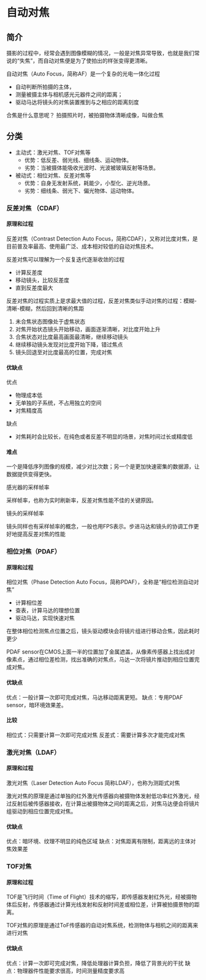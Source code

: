# 自动对焦

## 简介

摄影的过程中，经常会遇到图像模糊的情况，一般是对焦异常导致，也就是我们常说的“失焦”，而自动对焦便是为了使拍出的样张变得更清晰。



自动对焦（Auto Focus，简称AF）是一个复杂的光电一体化过程
*  自动判断所拍摄的主体，
*  测量被摄主体与相机感光元器件之间的距离；
*  驱动马达将镜头的对焦装置推到与之相应的距离刻度



合焦是什么意思呢？
拍摄照片时，被拍摄物体清晰成像，叫做合焦



## 分类

* 主动式：激光对焦、TOF对焦等
  * 优势：低反差、弱光线、细线条、运动物体。
  * 劣势：当被摄体能吸收光波时、光波被玻璃反射等场景。
* 被动式：相位对焦、反差对焦等
  * 优势：自身无发射系统，耗能少，小型化、逆光场景。
  * 劣势：细线条、弱光下、偏光物体、运动物体。



### 反差对焦 （CDAF）

#### 原理和过程

反差对焦（Contrast Detection Auto Focus，简称CDAF），又称对比度对焦，是目前普及率最高、使用最广泛、成本相对较低的自动对焦技术。



反差对焦可以理解为一个反复迭代逐渐收敛的过程

* 计算反差度
* 移动镜头，比较反差度
* 直到反差度最大



反差对焦的过程实质上是求最大值的过程，反差对焦类似手动对焦的过程：模糊-清晰-模糊，然后回到清晰的焦距

1. 未合焦状态图像处于虚焦状态
2. 对焦开始状态镜头开始移动，画面逐渐清晰，对比度开始上升
3. 合焦状态对比度最高画面最清晰，继续移动镜头
4. 继续移动镜头发现对比度开始下降，错过焦点
5. 镜头回退至对比度最高的位置，完成对焦



#### 优缺点

优点

* 物理成本低
* 无单独的子系统，不占用独立的空间
* 对焦精度高

缺点

* 对焦耗时会比较长，在纯色或者反差不明显的场景，对焦时间过长或精度低



#### 难点

一个是降低序列图像的规模，减少对比次数；另一个是更加快速密集的数据源，让数据提供变得更快。



感光器的采样帧率

采样帧率，也称为实时刷新率，反差对焦性能不佳的关键原因。



镜头的采样帧率

镜头同样也有采样帧率的概念，一般也用FPS表示。步进马达和镜头的协调工作更好地提高反差对焦的性能



### 相位对焦（PDAF）

#### 原理和过程

相位对焦（Phase Detection Auto Focus，简称PDAF），全称是“相位检测自动对焦”

* 计算相位差
* 查表，计算马达的理想位置
* 驱动马达，实现快速对焦



在整体相位检测焦点位置之后，镜头驱动模块会将镜片组进行移动合焦，因此耗时更少

PDAF sensor在CMOS上面一半的位置加了金属遮盖，从像素传感器上找出成对像素点，通过相位差检测，找出准确的对焦点，马达一次将镜片推动到相应位置完成对焦。



#### 优缺点

优点：一般计算一次即可完成对焦，马达移动距离更短。
缺点：专用PDAF sensor，暗环境效果差。



#### 比较

相位式：只需要计算一次即可完成对焦
反差式：需要计算多次才能完成对焦



### 激光对焦（LDAF）

#### 原理和过程

激光对焦（Laser Detection Auto Focus 简称LDAF），也称为测距式对焦

激光对焦的原理是通过单独的红外激光传感器向被摄物体发射低功率红外激光，经过反射后被传感器接收，在计算出被摄物体之间的距离之后，对焦马达便会将镜片组驱动到相应位置完成对焦。



#### 优缺点

优点：暗环境、纹理不明显的纯色区域
缺点：对焦距离有限制，距离远的主体对焦效果差



### TOF对焦

#### 原理和过程

TOF是飞行时间（Time of Flight）技术的缩写，即传感器发射红外光，经被摄物体后反射，传感器通过计算光线发射和反射时间差或相位差，计算被拍摄景物的距离。

TOF对焦的原理是通过ToF传感器的自动对焦系统，检测物体与相机之间的距离来进行对焦



#### 优缺点

优点：计算一次即可完成对焦，降低处理器计算负担，降低了背景光的干扰
缺点：物理器件性能要求很高，时间测量精度要求高